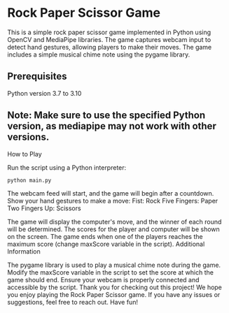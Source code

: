 # Rock Paper Scissor Game

This is a simple rock paper scissor game implemented in Python using OpenCV and MediaPipe libraries. The game captures webcam input to detect hand gestures, allowing players to make their moves. The game includes a simple musical chime note using the pygame library.

## Prerequisites
Python version 3.7 to 3.10

## Note: Make sure to use the specified Python version, as mediapipe may not work with other versions.
How to Play

Run the script using a Python interpreter:
```bash
python main.py
```
The webcam feed will start, and the game will begin after a countdown.
Show your hand gestures to make a move:
Fist: Rock
Five Fingers: Paper
Two Fingers Up: Scissors

The game will display the computer's move, and the winner of each round will be determined.
The scores for the player and computer will be shown on the screen.
The game ends when one of the players reaches the maximum score (change maxScore variable in the script).
Additional Information

The pygame library is used to play a musical chime note during the game.
Modify the maxScore variable in the script to set the score at which the game should end.
Ensure your webcam is properly connected and accessible by the script.
Thank you for checking out this project! We hope you enjoy playing the Rock Paper Scissor game. If you have any issues or suggestions, feel free to reach out. Have fun!
